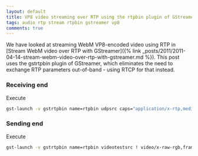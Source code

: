 ```yaml
---
layout: default
title: VP8 video streaming over RTP using the rtpbin plugin of GStreamer
tags: audio rtp stream rtpbin gstreamer vp8
comments: true
---
```


We have looked at streaming WebM VP8-encoded video using RTP in [Stream WebM video over RTP with GStreamer]({% link _posts/2011/2011-04-14-stream-webm-video-over-rtp-with-gstreamer.md %}). This post uses the gstrtpbin plugin of GStreamer, which eliminates the need to exchange RTP parameters out-of-band - using RTCP for that instead.

### Receiving end

Execute

```bash
gst-launch -v gstrtpbin name=rtpbin udpsrc caps="application/x-rtp,media=(string)video,clock-rate=(int)90000,encoding-name=(string)VP8-DRAFT-0-3-2" port=5002 ! rtpbin.recv_rtp_sink_0 rtpbin. ! rtpvp8depay ! vp8dec ! ffmpegcolorspace ! autovideosink udpsrc port=5003 ! rtpbin.recv_rtcp_sink_0 rtpbin.send_rtcp_src_0 ! udpsink port=5007 host=localhost sync=false async=false
```

### Sending end

Execute

```bash
gst-launch -v gstrtpbin name=rtpbin videotestsrc ! video/x-raw-rgb,framerate=30/1 ! ffmpegcolorspace ! vp8enc speed=2 ! rtpvp8pay ! rtpbin.send_rtp_sink_0 rtpbin.send_rtp_src_0 ! udpsink port=5002 host=localhost rtpbin.send_rtcp_src_0 ! udpsink port=5003 host=localhost sync=false async=false udpsrc port=5007 ! rtpbin.recv_rtcp_sink_0
```

